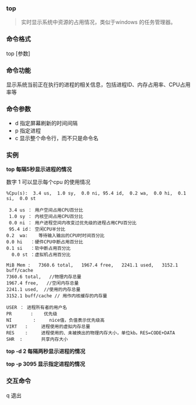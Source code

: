 ### top
> 实时显示系统中资源的占用情况，类似于windows 的任务管理器。

### 命令格式

top [参数]

### 命令功能

显示系统当前正在执行的进程的相关信息，包括进程ID、内存占用率、CPU占用率等

### 命令参数

- d 指定屏幕刷新的时间间隔
- p 指定进程
- c 显示整个命令行，而不只是命令名


###  实例

**top   每隔5秒显示进程的情况**

数字 1 可以显示每个cpu 的使用情况

```
%Cpu(s):  3.4 us,  1.0 sy,  0.0 ni, 95.4 id,  0.2 wa,  0.0 hi,  0.1 si,  0.0 st

 3.4 us ： 用户空间占用CPU百分比
 1.0 sy ： 内核空间占用CPU百分比
 0.0 ni ： 用户进程空间内改变过优先级的进程占用CPU百分比
 95.4 id： 空闲CPU半分比
0.2  wa:    等待输入输出的CPU时时间百分比
0.0 hi   ：硬件CPU中断占用百分比
0.1 si   ：软中断占用百分比
  0.0 st ：虚拟机占用百分比

MiB Mem :   7360.6 total,   1967.4 free,   2241.1 used,   3152.1 buff/cache
7360.6 total,   //物理内存总量
1967.4 free,   //空闲内存总量
2241.1 used,  //使用的内存总量
3152.1 buff/cache // 用作内核缓存的内存量
```

```
USER ： 进程所有者的用户名
PR       :    优先级
NI        :     nice值，负值表示优先级高
VIRT   :     进程使用的虚拟内存总量
RES    :     进程使用的、未被换出的物理内存大小，单位kb。RES=CODE+DATA
SHR  :       共享内存大小  
```

**top -d 2   每隔两秒显示进程的情况**

**top -p 3095  显示指定进程的情况**
### 交互命令

q 退出










